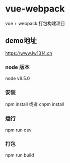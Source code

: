 # vue-webpack
vue + webpack 打包构建项目
## demo地址
https://www.lw1314.cn
### node 版本
node v9.5.0
### 安装
npm install 或者 cnpm install
### 运行
npm run dev
### 打包
npm run build
